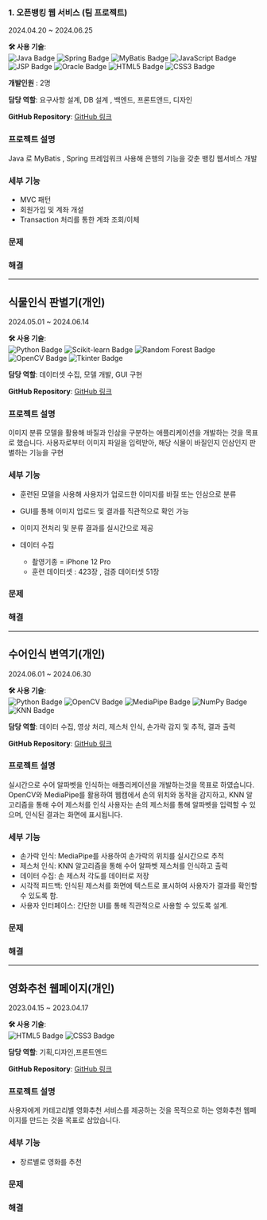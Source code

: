 

### 1. 오픈뱅킹 웹 서비스 (팀 프로젝트) 
2024.04.20 ~ 2024.06.25

**🛠 사용 기술**:  
![Java Badge](https://img.shields.io/badge/Java-%23ED8B00.svg?style=flat-square&logo=openjdk&logoColor=white) 
![Spring Badge](https://img.shields.io/badge/Spring-%236DB33F.svg?style=flat-square&logo=spring&logoColor=white) 
![MyBatis Badge](https://img.shields.io/badge/MyBatis-%23ED8B00.svg?style=flat-square&logo=MyBatis&logoColor=white) 
![JavaScript Badge](https://img.shields.io/badge/JavaScript-%23F7DF1E.svg?style=flat-square&logo=javascript&logoColor=black) 
![JSP Badge](https://img.shields.io/badge/JSP-%230769AD.svg?style=flat-square&logoColor=white) 
![Oracle Badge](https://img.shields.io/badge/OracleDB-%23F80000.svg?style=flat-square&logo=oracle&logoColor=white) 
![HTML5 Badge](https://img.shields.io/badge/HTML5-%23E34F26.svg?style=flat-square&logo=html5&logoColor=white) 
![CSS3 Badge](https://img.shields.io/badge/CSS3-%231572B6.svg?style=flat-square&logo=css3&logoColor=white)

**개발인원** : 2명 

**담당 역할**: 요구사항 설계, DB 설계 , 백엔드, 프론트앤드, 디자인 

**GitHub Repository**: [GitHub 링크](https://github.com/Helluoo/bank)



### 프로젝트 설명
Java 로 MyBatis , Spring 프레임워크 사용해 은행의 기능을 갖춘 뱅킹 웹서비스 개발

### 세부 기능
- MVC 패턴
- 회원가입 및 계좌 개설
- Transaction 처리를 통한  계좌 조회/이체

### 문제

### 해결


---


## 식물인식 판별기(개인)
2024.05.01 ~ 2024.06.14


**🛠 사용 기술**:  
![Python Badge](https://img.shields.io/badge/Python-%2314354C.svg?style=flat-square&logo=python&logoColor=white) 
![Scikit-learn Badge](https://img.shields.io/badge/Scikit--learn-%23F7931E.svg?style=flat-square&logo=scikit-learn&logoColor=white) 
![Random Forest Badge](https://img.shields.io/badge/Random_Forest-%2366CCFF.svg?style=flat-square&logoColor=white) 
![OpenCV Badge](https://img.shields.io/badge/OpenCV-%235C3EE8.svg?style=flat-square&logo=opencv&logoColor=white) 
![Tkinter Badge](https://img.shields.io/badge/Tkinter-%23FF6347.svg?style=flat-square&logo=python&logoColor=white) 


**담당 역할**:  데이터셋 수집, 모델 개발, GUI 구현 

**GitHub Repository**: [GitHub 링크](https://github.com/jjy1006/Basil)



### 프로젝트 설명
이미지 분류 모델을 활용해 바질과 인삼을 구분하는 애플리케이션을 개발하는 것을 목표로 했습니다. 사용자로부터 이미지 파일을 입력받아, 해당 식물이 바질인지 인삼인지 판별하는 기능을 구현

### 세부 기능
- 훈련된 모델을 사용해 사용자가 업로드한 이미지를 바질 또는 인삼으로 분류
- GUI를 통해 이미지 업로드 및 결과를 직관적으로 확인 가능
- 이미지 전처리 및 분류 결과를 실시간으로 제공

- 데이터 수집
  - 촬영기종 = iPhone 12 Pro
  - 훈련 데이터셋 : 423장 , 검증 데이터셋 51장


### 문제


### 해결

---

## 수어인식 변역기(개인)
2024.06.01 ~ 2024.06.30


**🛠 사용 기술**:  
![Python Badge](https://img.shields.io/badge/Python-%2314354C.svg?style=flat-square&logo=python&logoColor=white) ![OpenCV Badge](https://img.shields.io/badge/OpenCV-%235C3EE8.svg?style=flat-square&logo=opencv&logoColor=white) ![MediaPipe Badge](https://img.shields.io/badge/MediaPipe-%23FF3D00.svg?style=flat-square&logo=google&logoColor=white) ![NumPy Badge](https://img.shields.io/badge/NumPy-%23013243.svg?style=flat-square&logo=numpy&logoColor=white) ![KNN Badge](https://img.shields.io/badge/KNN-%234C8C4A.svg?style=flat-square&logoColor=white)



**담당 역할**:  데이터 수집, 영상 처리, 제스처 인식, 손가락 감지 및 추적, 결과 출력 

**GitHub Repository**: [GitHub 링크](https://github.com/jjy1006/Basil)



### 프로젝트 설명
실시간으로 수어 알파벳을 인식하는 애플리케이션을 개발하는것을 목표로 하였습니다.  OpenCV와 MediaPipe를 활용하여 웹캠에서 손의 위치와 동작을 감지하고, KNN 알고리즘을 통해 수어 제스처를 인식 사용자는 손의 제스처를 통해 알파벳을 입력할 수 있으며, 인식된 결과는 화면에 표시됩니다. 

### 세부 기능
- 손가락 인식: MediaPipe를 사용하여 손가락의 위치를 실시간으로 추적
- 제스처 인식: KNN 알고리즘을 통해 수어 알파벳 제스처를 인식하고 출력
- 데이터 수집: 손 제스처 각도를 데이터로 저장
- 시각적 피드백: 인식된 제스처를 화면에 텍스트로 표시하여 사용자가 결과를 확인할 수 있도록 함.
- 사용자 인터페이스: 간단한 UI를 통해 직관적으로 사용할 수 있도록 설계.



### 문제


### 해결

---

## 영화추천 웹페이지(개인)
2023.04.15 ~ 2023.04.17


**🛠 사용 기술**:  
![HTML5 Badge](https://img.shields.io/badge/HTML5-%23E34F26.svg?style=flat-square&logo=html5&logoColor=white) 
![CSS3 Badge](https://img.shields.io/badge/CSS3-%231572B6.svg?style=flat-square&logo=css3&logoColor=white)


**담당 역할**:  기획,디자인,프론트엔드 

**GitHub Repository**: [GitHub 링크](https://github.com/jjy1006/netflix)



### 프로젝트 설명
사용자에게 카테고리별 영화추천 서비스를 제공하는 것을 목적으로 하는 영화추천 웹페이지를 만드는 것을 목표로 삼았습니다.

### 세부 기능
- 장르별로 영화를 추천


### 문제


### 해결





